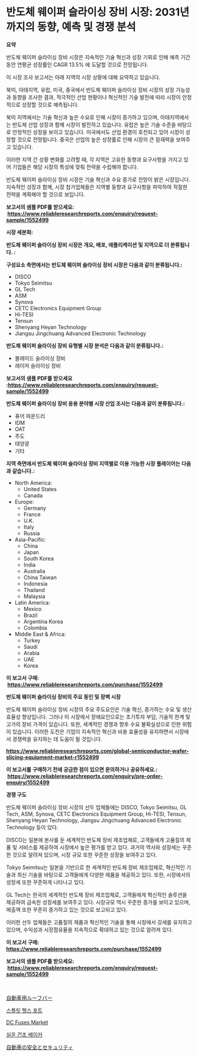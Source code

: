 <p><h1>반도체 웨이퍼 슬라이싱 장비 시장: 2031년까지의 동향, 예측 및 경쟁 분석</h1></p><p><strong>요약</strong></p>
<p><p>반도체 웨이퍼 슬라이싱 장비 시장은 지속적인 기술 혁신과 성장 기회로 인해 예측 기간 동안 연평균 성장률인 CAGR 13.5% 에 도달할 것으로 전망됩니다.</p><p>이 시장 조사 보고서는 아래 지역의 시장 상황에 대해 요약하고 있습니다.</p><p>북미, 아태지역, 유럽, 미국, 중국에서 반도체 웨이퍼 슬라이싱 장비 시장의 성장 가능성과 동향을 조사한 결과, 적극적인 산업 현황이나 혁신적인 기술 발전에 따라 시장이 안정적으로 성장할 것으로 예측됩니다.</p><p>북미 지역에서는 기술 혁신과 높은 수요로 인해 시장이 증가하고 있으며, 아태지역에서는 반도체 산업 성장과 함께 시장이 발전하고 있습니다. 유럽은 높은 기술 수준을 바탕으로 안정적인 성장을 보이고 있습니다. 미국에서도 산업 환경이 호전되고 있어 시장이 성장할 것으로 전망됩니다. 중국은 산업의 높은 성장률로 인해 시장의 큰 잠재력을 보여주고 있습니다.</p><p>이러한 지역 간 상황 변화를 고려할 때, 각 지역은 고유한 동향과 요구사항을 가지고 있어 기업들은 해당 시장의 특성에 맞춰 전략을 수립해야 합니다.</p><p>반도체 웨이퍼 슬라이싱 장비 시장은 기술 혁신과 수요 증가로 전망이 밝은 시장입니다. 지속적인 성장과 함께, 시장 참가업체들은 지역별 동향과 요구사항을 파악하여 적절한 전략을 계획해야 할 것으로 보입니다.</p></p>
<p><strong>보고서의 샘플 PDF를 받으세요: &nbsp;<a href="https://www.reliableresearchreports.com/enquiry/request-sample/1552499">https://www.reliableresearchreports.com/enquiry/request-sample/1552499</a></strong></p>
<p><strong>시장 세분화:</strong></p>
<p><strong> 반도체 웨이퍼 슬라이싱 장비 시장은 개요, 배포, 애플리케이션 및 지역으로 더 분류됩니다. :</strong></p>
<p><strong>구성요소 측면에서는 반도체 웨이퍼 슬라이싱 장비 시장은 다음과 같이 분류됩니다.:</strong></p>
<p><ul><li>DISCO</li><li>Tokyo Seimitsu</li><li>GL Tech</li><li>ASM</li><li>Synova</li><li>CETC Electronics Equipment Group</li><li>Hi-TESI</li><li>Tensun</li><li>Shenyang Heyan Technology</li><li>Jiangsu Jingchuang Advanced Electronic Technology</li></ul></p>
<p><strong> 반도체 웨이퍼 슬라이싱 장비 유형별 시장 분석은 다음과 같이 분류됩니다.:</strong></p>
<p><ul><li>블레이드 슬라이싱 장비</li><li>레이저 슬라이싱 장비</li></ul></p>
<p><strong>보고서의 샘플 PDF를 받으세요 :<a href="https://www.reliableresearchreports.com/enquiry/request-sample/1552499">https://www.reliableresearchreports.com/enquiry/request-sample/1552499</a></strong></p>
<p><strong> 반도체 웨이퍼 슬라이싱 장비 응용 분야별 시장 산업 조사는 다음과 같이 분류됩니다.:</strong></p>
<p><ul><li>퓨어 파운드리</li><li>IDM</li><li>OAT</li><li>주도</li><li>태양광</li><li>기타</li></ul></p>
<p><strong>지역 측면에서 반도체 웨이퍼 슬라이싱 장비 지역별로 이용 가능한 시장 플레이어는 다음과 같습니다.:</strong></p>
<p><ul>
    <li>
        North America:
        <ul>
            <li>United States</li>
            <li>Canada</li>
        </ul>
    </li>
    <li>
        Europe:
        <ul>
            <li>Germany</li>
            <li>France</li>
            <li>U.K.</li>
            <li>Italy</li>
            <li>Russia</li>
        </ul>
    </li>
    <li>
        Asia-Pacific:
        <ul>
            <li>China</li>
            <li>Japan</li>
            <li>South Korea</li>
            <li>India</li>
            <li>Australia</li>
            <li>China Taiwan</li>
            <li>Indonesia</li>
            <li>Thailand</li>
            <li>Malaysia</li>
        </ul>
    </li>
    <li>
        Latin America:
        <ul>
            <li>Mexico</li>
            <li>Brazil</li>
            <li>Argentina Korea</li>
            <li>Colombia</li>
        </ul>
    </li>
    <li>
        Middle East & Africa:
        <ul>
            <li>Turkey</li>
            <li>Saudi</li>
            <li>Arabia</li>
            <li>UAE</li>
            <li>Korea</li>
        </ul>
    </li>
    </ul></p>
<p><strong>이 보고서 구매: &nbsp;<a href="https://www.reliableresearchreports.com/purchase/1552499">https://www.reliableresearchreports.com/purchase/1552499</a></strong></p>
<p><strong>반도체 웨이퍼 슬라이싱 장비의 주요 동인 및 장벽 시장</strong></p>
<p><p>반도체 웨이퍼 슬라이싱 장비 시장의 주요 주도요인은 기술 혁신, 증가하는 수요 및 생산 효율성 향상입니다. 그러나 이 시장에서 장애요인으로는 초기투자 부담, 기술적 한계 및 고가의 장비 가격이 있습니다. 또한, 세계적인 경쟁과 향후 수요 불확실성으로 인한 위험이 있습니다. 이러한 도전은 기업이 지속적인 혁신과 비용 효율성을 유지하면서 시장에서 경쟁력을 유지하는 데 도움이 될 것입니다.</p></p>
<p><strong><a href="https://www.reliableresearchreports.com/global-semiconductor-wafer-slicing-equipment-market-r1552499">https://www.reliableresearchreports.com/global-semiconductor-wafer-slicing-equipment-market-r1552499</a></strong></p>
<p><strong>이 보고서를 구매하기 전에 궁금한 점이 있으면 문의하거나 공유하세요.: &nbsp;<a href="https://www.reliableresearchreports.com/enquiry/pre-order-enquiry/1552499">https://www.reliableresearchreports.com/enquiry/pre-order-enquiry/1552499</a></strong></p>
<p><strong>경쟁 구도</strong></p>
<p><p>반도체 웨이퍼 슬라이싱 장비 시장의 선두 업체들에는 DISCO, Tokyo Seimitsu, GL Tech, ASM, Synova, CETC Electronics Equipment Group, Hi-TESI, Tensun, Shenyang Heyan Technology, Jiangsu Jingchuang Advanced Electronic Technology 등이 있다.</p><p>DISCO는 일본에 본사를 둔 세계적인 반도체 장비 제조업체로, 고객들에게 고품질의 제품 및 서비스를 제공하여 시장에서 높은 평가를 받고 있다. 과거의 역사와 성장세는 꾸준한 것으로 알려져 있으며, 시장 규모 또한 꾸준한 성장을 보여주고 있다. </p><p>Tokyo Seimitsu는 일본을 기반으로 한 세계적인 반도체 장비 제조업체로, 혁신적인 기술과 최신 기술을 바탕으로 고객들에게 다양한 제품을 제공하고 있다. 또한, 시장에서의 성장세 또한 꾸준하게 나타나고 있다.</p><p>GL Tech는 한국의 세계적인 반도체 장비 제조업체로, 고객들에게 혁신적인 솔루션을 제공하여 급속한 성장세를 보여주고 있다. 시장규모 역시 꾸준한 증가를 보이고 있으며, 매출액 또한 꾸준히 증가하고 있는 것으로 보고되고 있다.</p><p>이러한 선두 업체들은 고품질의 제품과 혁신적인 기술을 통해 시장에서 강세를 유지하고 있으며, 수익성과 시장점유율을 지속적으로 확대하고 있는 것으로 알려져 있다.</p></p>
<p><strong>이 보고서 구매: &nbsp; <a href="https://www.reliableresearchreports.com/purchase/1552499">https://www.reliableresearchreports.com/purchase/1552499</a></strong></p>
<p><strong>보고서의 샘플 PDF를 받으세요: &nbsp;<a href="https://www.reliableresearchreports.com/enquiry/request-sample/1552499">https://www.reliableresearchreports.com/enquiry/request-sample/1552499</a></strong><strong></strong></p>
<p>&nbsp;</p>
<p><p><a href="https://github.com/xtkhtofdt934839/Market-Research-Report-List-2/blob/main/654546894936.md">自動車用ルーフバー</a></p><p><a href="https://github.com/iansanftyord09878/Market-Research-Report-List-2/blob/main/152297386575.md">스플릿 헬스 포트</a></p><p><a href="https://issuu.com/reportprime-2/docs/dc-fuses-market-size-2030.pptx">DC Fuses Market</a></p><p><a href="https://github.com/TitusBoyer1/Market-Research-Report-List-1/blob/main/210311886576.md">실온 건조 베이커</a></p><p><a href="https://github.com/ddwcuskozol07187/Market-Research-Report-List-2/blob/main/103408794937.md">自動車の安全とセキュリティ</a></p></p>